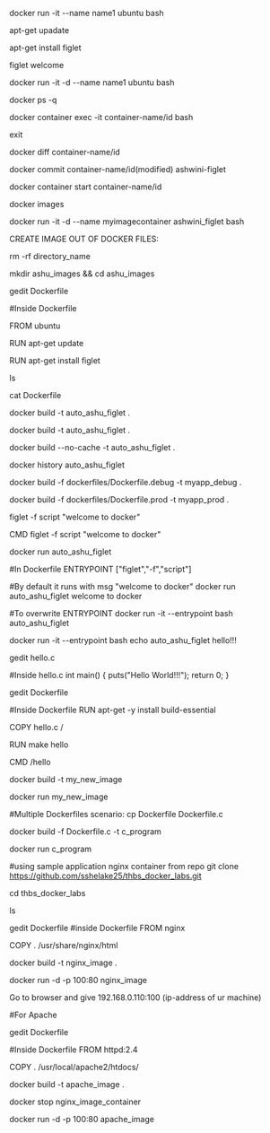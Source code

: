 docker run -it --name name1 ubuntu bash

apt-get upadate

apt-get install figlet

figlet welcome

docker run -it -d --name name1 ubuntu bash

docker ps -q

docker container exec -it container-name/id bash

exit

docker diff container-name/id

docker commit container-name/id(modified) ashwini-figlet

docker container start container-name/id

docker images

docker run -it -d --name myimagecontainer ashwini_figlet bash




CREATE IMAGE OUT OF DOCKER FILES:



rm -rf directory_name

mkdir ashu_images && cd ashu_images

gedit Dockerfile



#Inside Dockerfile 

FROM ubuntu

RUN apt-get update

RUN apt-get install figlet



ls

cat Dockerfile



docker build -t auto_ashu_figlet .

docker build -t auto_ashu_figlet .

docker build --no-cache -t auto_ashu_figlet .

docker history auto_ashu_figlet

docker build -f dockerfiles/Dockerfile.debug -t myapp_debug .

docker build -f dockerfiles/Dockerfile.prod -t myapp_prod .




figlet -f script "welcome to docker"



CMD figlet -f script "welcome to docker"

docker run auto_ashu_figlet



#In Dockerfile
ENTRYPOINT ["figlet","-f","script"]



#By default it runs with msg "welcome to docker"
docker run auto_ashu_figlet welcome to docker



#To overwrite ENTRYPOINT
docker run -it --entrypoint bash auto_ashu_figlet

docker run -it --entrypoint bash echo auto_ashu_figlet hello!!!



gedit hello.c



#Inside hello.c
int main()
{
puts("Hello World!!!");
return 0;
}



gedit Dockerfile



#Inside Dockerfile
RUN apt-get -y install build-essential

COPY hello.c /

RUN make hello

CMD /hello



docker build -t my_new_image

docker run my_new_image



#Multiple Dockerfiles scenario:
cp Dockerfile Dockerfile.c

docker build -f Dockerfile.c -t c_program

docker run c_program



#using sample application nginx container from repo
git clone https://github.com/sshelake25/thbs_docker_labs.git

cd thbs_docker_labs

ls



gedit Dockerfile
#inside Dockerfile
FROM nginx

COPY . /usr/share/nginx/html



docker build -t nginx_image .

docker run -d -p 100:80 nginx_image



Go to browser and give 192.168.0.110:100 (ip-address of ur machine)



#For Apache



gedit Dockerfile



#Inside Dockerfile
FROM httpd:2.4

COPY . /usr/local/apache2/htdocs/



docker build -t apache_image .

docker stop nginx_image_container

docker run -d -p 100:80 apache_image